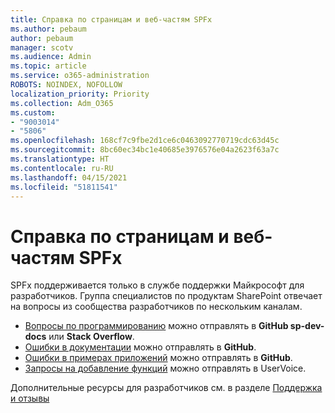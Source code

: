 ```yaml
---
title: Справка по страницам и веб-частям SPFx
ms.author: pebaum
author: pebaum
manager: scotv
ms.audience: Admin
ms.topic: article
ms.service: o365-administration
ROBOTS: NOINDEX, NOFOLLOW
localization_priority: Priority
ms.collection: Adm_O365
ms.custom:
- "9003014"
- "5806"
ms.openlocfilehash: 168cf7c9fbe2d1ce6c0463092770719cdc63d45c
ms.sourcegitcommit: 8bc60ec34bc1e40685e3976576e04a2623f63a7c
ms.translationtype: HT
ms.contentlocale: ru-RU
ms.lasthandoff: 04/15/2021
ms.locfileid: "51811541"
---
```

# <a name="help-with-spfx-pages-and-web-parts"></a>Справка по страницам и веб-частям SPFx

SPFx поддерживается только в службе поддержки Майкрософт для разработчиков. Группа специалистов по продуктам SharePoint отвечает на вопросы из сообщества разработчиков по нескольким каналам.

- [Вопросы по программированию](https://docs.microsoft.com/sharepoint/dev/support-feedback#programming-questions) можно отправлять в **GitHub sp-dev-docs** или **Stack Overflow**.
- [Ошибки в документации](https://docs.microsoft.com/sharepoint/dev/support-feedback#documentation-bugs) можно отправлять в **GitHub**.
- [Ошибки в примерах приложений](https://docs.microsoft.com/sharepoint/dev/support-feedback#sample-application-bugs) можно отправлять в **GitHub**.
- [Запросы на добавление функций](https://docs.microsoft.com/sharepoint/dev/support-feedback#feature-requests) можно отправлять в UserVoice.

Дополнительные ресурсы для разработчиков см. в разделе [Поддержка и отзывы](https://docs.microsoft.com/sharepoint/dev/support-feedback)